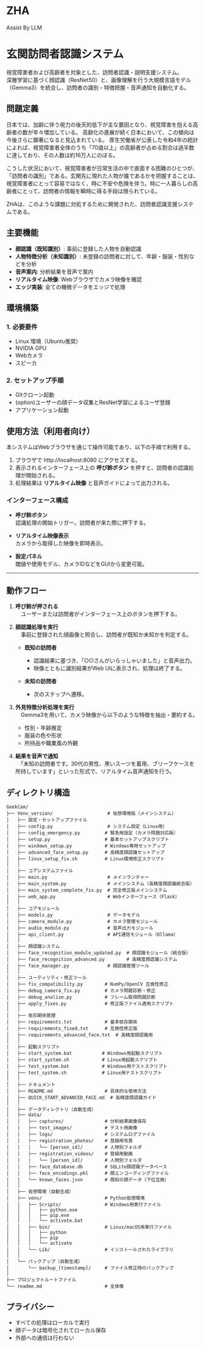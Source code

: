 # ZHA
Assist By LLM

# 玄関訪問者認識システム

視覚障害者および高齢者を対象とした、訪問者認識・説明支援システム。  
深層学習に基づく顔認識（ResNet50）と、画像理解を行う大規模言語モデル（Gemma3）を統合し、訪問者の識別・特徴把握・音声通知を自動化する。

## 問題定義
日本では、加齢に伴う視力の後天的低下が主な要因となり、視覚障害を抱える高齢者の数が年々増加している。
高齢化の進展が続く日本において、この傾向は今後さらに顕著になると見込まれている。
厚生労働省が公表した令和4年の統計によれば、視覚障害者全体のうち「70歳以上」の高齢者が占める割合は過半数に達しており、その人数は約16万人にのぼる。

こうした状況において、視覚障害者が日常生活の中で直面する困難のひとつが、「訪問者の識別」である。玄関先に現れた人物が誰であるかを把握することは、視覚障害者にとって容易ではなく、時に不安や危険を伴う。特に一人暮らしの高齢者にとって、訪問者の情報を瞬時に得る手段は限られている。　

ZHAは、このような課題に対処するために開発された、訪問者認識支援システムである。

## 主要機能

- **顔認識（既知識別）**: 事前に登録した人物を自動認識
- **人物特徴分析（未知識別）**: 未登録の訪問者に対して、年齢・服装・性別などを分析
- **音声案内**: 分析結果を音声で案内
- **リアルタイム映像**: Webブラウザでカメラ映像を確認
- **エッジ実装**: 全ての機微データをエッジで処理

## 環境構築

### 1. 必要要件
- Linux 環境（Ubuntu推奨）
- NVIDIA GPU
- Webカメラ
- スピーカ

### 2. セットアップ手順
- Gitクローン起動
- (option)ユーザーの顔データ収集とResNet学習によるユーザ登録
- アプリケーション起動

## 使用方法（利用者向け）

本システムはWebブラウザを通じて操作可能であり、以下の手順で利用する。

1. ブラウザで http://localhost:8080 にアクセスする。
2. 表示されるインターフェース上の **呼び鈴ボタン** を押すと、訪問者の認識処理が開始される。
3. 処理結果は **リアルタイム映像** と音声ガイドによって出力される。

### インターフェース構成

- **呼び鈴ボタン**  
  認識処理の開始トリガー。訪問者が来た際に押下する。

- **リアルタイム映像表示**  
  カメラから取得した映像を即時表示。

- **設定パネル**  
  閾値や使用モデル、カメラIDなどをGUIから変更可能。

---

## 動作フロー

1. **呼び鈴が押される**  
　ユーザーまたは訪問者がインターフェース上のボタンを押下する。

2. **顔認識処理を実行**  
　事前に登録された顔画像と照合し、訪問者が既知か未知かを判定する。

   - **既知の訪問者**  
     - 認識結果に基づき、「○○さんがいらっしゃいました」と音声出力。
     - 映像とともに識別結果がWeb UIに表示され、処理は終了する。

   - **未知の訪問者**  
     - 次のステップへ遷移。

3. **外見特徴分析処理を実行**  
　Gemma3を用いて、カメラ映像から以下のような特徴を抽出・要約する。

   - 性別・年齢推定
   - 服装の色や形状
   - 所持品や職業風の外観

4. **結果を音声で通知**  
　「未知の訪問者です。30代の男性、黒いスーツを着用、ブリーフケースを所持しています」といった形式で、リアルタイム音声通知を行う。

## ディレクトリ構造
   ```text
GeekCam/
├── Venv_version/                    # 仮想環境版（メインシステム）
│   ├── 設定・セットアップファイル
│   ├── config.py                    # システム設定（Linux用）
│   ├── config_emergency.py         # 緊急用設定（カメラ問題対応版）
│   ├── setup.py                    # 基本セットアップスクリプト
│   ├── windows_setup.py            # Windows専用セットアップ
│   ├── advanced_face_setup.py      # 高精度顔認識セットアップ
│   ├── linux_setup_fix.sh          # Linux環境修正スクリプト
│   │
│   ├── コアシステムファイル
│   ├── main.py                      # メインランチャー
│   ├── main_system.py               # メインシステム（高精度顔認識統合版）
│   ├── main_system_complete_fix.py  # 完全修正版メインシステム
│   ├── web_app.py                   # Webインターフェース（Flask）
│   │
│   ├── コアモジュール
│   ├── models.py                    # データモデル
│   ├── camera_module.py             # カメラ管理モジュール
│   ├── audio_module.py              # 音声出力モジュール
│   ├── api_client.py                # API通信モジュール（Ollama）
│   │
│   ├── 顔認識システム
│   ├── face_recognition_module_updated.py  # 顔認識モジュール（統合版）
│   ├── face_recognition_advanced.py        # 高精度顔認識システム
│   ├── face_manager.py              # 顔認識管理ツール
│   │
│   ├── ユーティリティ・修正ツール
│   ├── fix_compatibility.py        # NumPy/OpenCV 互換性修正
│   ├── debug_camera_fix.py         # カメラ問題診断・修正
│   ├── debug_analize.py            # フレーム取得問題診断
│   ├── apply_fixes.py              # 修正版ファイル適用スクリプト
│   │
│   ├── 依存関係管理
│   ├── requirements.txt            # 基本依存関係
│   ├── requirements_fixed.txt      # 互換性修正版
│   ├── requirements_advanced_face.txt  # 高精度顔認識用
│   │
│   ├── 起動スクリプト
│   ├── start_system.bat           # Windows用起動スクリプト
│   ├── start_system.sh            # Linux用起動スクリプト
│   ├── test_system.bat            # Windows用テストスクリプト
│   ├── test_system.sh             # Linux用テストスクリプト
│   │
│   ├── ドキュメント
│   ├── README.md                   # 具体的な使用方法
│   ├── QUICK_START_ADVANCED_FACE.md  # 高精度顔認識ガイド
│   │
│   ├── データディレクトリ（自動生成）
│   ├── data/
│   │   ├── captures/               # 分析結果画像保存
│   │   ├── test_images/            # テスト用画像
│   │   ├── logs/                   # システムログファイル
│   │   ├── registration_photos/    # 登録用写真
│   │   │   └── [person_id]/        # 人物別フォルダ
│   │   ├── registration_videos/    # 登録用動画
│   │   │   └── [person_id]/        # 人物別フォルダ
│   │   ├── face_database.db        # SQLite顔認識データベース
│   │   ├── face_encodings.pkl      # 顔エンコーディングファイル
│   │   └── known_faces.json        # 既知の顔データ（下位互換）
│   │
│   ├── 仮想環境（自動生成）
│   ├── venv/                       # Python仮想環境
│   │   ├── Scripts/                # Windows用実行ファイル
│   │   │   ├── python.exe
│   │   │   ├── pip.exe
│   │   │   └── activate.bat
│   │   ├── bin/                    # Linux/macOS用実行ファイル
│   │   │   ├── python
│   │   │   ├── pip
│   │   │   └── activate
│   │   └── Lib/                    # インストールされたライブラリ
│   │
│   └── バックアップ（自動生成）
│       └── backup_[timestamp]/     # ファイル修正時のバックアップ
│
├── プロジェクトルートファイル
└── readme.md                       # 全体像
   ```

## プライバシー

- すべての処理はローカルで実行
- 顔データは暗号化されてローカル保存
- 外部への通信は行わない
